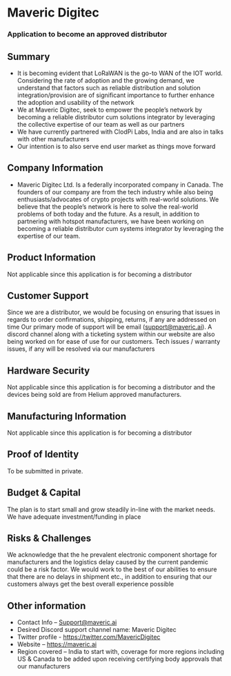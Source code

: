 # Maveric Digitec
### Application to become an approved distributor

## Summary
*	It is becoming evident that LoRaWAN is the go-to WAN of the IOT world. Considering the rate of adoption and the growing demand, we understand that factors such as reliable distribution and solution integration/provision are of significant importance to further enhance the adoption and usability of the network
*	We at Maveric Digitec, seek to empower the people’s network by becoming a reliable distributor cum solutions integrator by leveraging the collective expertise of our team as well as our partners
*	We have currently partnered with ClodPi Labs, India and are also in talks with other manufacturers
*	Our intention is to also serve end user market as things move forward


## Company Information
* Maveric Digitec Ltd. Is a federally incorporated company in Canada. The founders of our company are from the tech industry while also being enthusiasts/advocates of crypto projects with real-world solutions. We believe that the people’s network is here to solve the real-world problems of both today and the future. As a result, in addition to partnering with hotspot manufacturers, we have been working on becoming a reliable distributor cum systems integrator by leveraging the expertise of our team. 

## Product Information
Not applicable since this application is for becoming a distributor

## Customer Support
Since we are a distributor, we would be focusing on ensuring that issues in regards to order confirmations, shipping, returns, if any are addressed on time
Our primary mode of support will be email (support@maveric.ai). A discord channel along with a ticketing system within our website are also being worked on for ease of use for our customers.
Tech issues / warranty issues, if any will be resolved via our manufacturers

## Hardware Security
Not applicable since this application is for becoming a distributor and the devices being sold are from Helium approved manufacturers.

## Manufacturing Information
Not applicable since this application is for becoming a distributor

## Proof of Identity

To be submitted in private.

## Budget & Capital
The plan is to start small and grow steadily in-line with the market needs. We have adequate investment/funding in place 

## Risks & Challenges
We acknowledge that the he prevalent electronic component shortage for manufacturers and the logistics delay caused by the current pandemic could be a risk factor. 
We would work to the best of our abilities to ensure that there are no delays in shipment etc., in addition to ensuring that our customers always get the best overall experience possible

## Other information
* Contact Info – Support@maveric.ai
* Desired Discord support channel name: Maveric Digitec
* Twitter profile - https://twitter.com/MavericDigitec
* Website – https://maveric.ai
* Region covered – India to start with, coverage for more regions including US & Canada to be added upon receiving certifying body approvals that our manufacturers  

